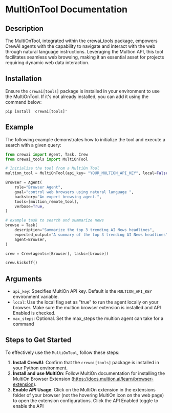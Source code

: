 # MultiOnTool Documentation

## Description
The MultiOnTool, integrated within the crewai_tools package, empowers CrewAI agents with the capability to navigate and interact with the web through natural language instructions. Leveraging the Multion API, this tool facilitates seamless web browsing, making it an essential asset for projects requiring dynamic web data interaction.

## Installation
Ensure the `crewai[tools]` package is installed in your environment to use the MultiOnTool. If it's not already installed, you can add it using the command below:
```shell
pip install 'crewai[tools]'
```

## Example
The following example demonstrates how to initialize the tool and execute a search with a given query:

```python
from crewai import Agent, Task, Crew
from crewai_tools import MultiOnTool

# Initialize the tool from a MultiOn Tool
multion_tool = MultiOnTool(api_key= "YOUR_MULTION_API_KEY", local=False)

Browser = Agent(
    role="Browser Agent",
    goal="control web browsers using natural language ",
    backstory="An expert browsing agent.",
    tools=[multion_remote_tool],
    verbose=True,
)

# example task to search and summarize news
browse = Task(
    description="Summarize the top 3 trending AI News headlines",
    expected_output="A summary of the top 3 trending AI News headlines",
    agent=Browser,
)

crew = Crew(agents=[Browser], tasks=[browse])

crew.kickoff()
```

## Arguments

- `api_key`: Specifies MultiOn API key. Default is the `MULTION_API_KEY` environment variable.
- `local`: Use the local flag set as "true" to run the agent locally on your browser. Make sure the multion browser extension is installed and API Enabled is checked.
- `max_steps`: Optional. Set the max_steps the multion agent can take for a command

## Steps to Get Started
To effectively use the `MultiOnTool`, follow these steps:

1. **Install CrewAI**: Confirm that the `crewai[tools]` package is installed in your Python environment.
2. **Install and use MultiOn**: Follow MultiOn documentation for installing the MultiOn Browser Extension (https://docs.multion.ai/learn/browser-extension).
3. **Enable API Usage**: Click on the MultiOn extension in the extensions folder of your browser (not the hovering MultiOn icon on the web page) to open the extension configurations. Click the API Enabled toggle to enable the API                             
